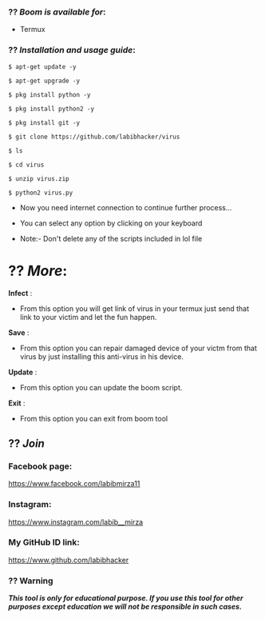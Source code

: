 ### ?? ***Boom is available for***:

* Termux

### ?? ***Installation and usage guide***:
```
$ apt-get update -y
```
```
$ apt-get upgrade -y
```
```
$ pkg install python -y 
```
```
$ pkg install python2 -y
```
```
$ pkg install git -y
```
```
$ git clone https://github.com/labibhacker/virus
```
```
$ ls
```
```
$ cd virus
```
```
$ unzip virus.zip
```
```
$ python2 virus.py
```

* Now you need internet connection to continue further process...

* You can select any option by clicking on your keyboard

* Note:- Don't delete any of the scripts included in lol file

# ?? ***More***:

__Infect__ :
- From this option you will get link of virus in your termux just send that link to your victim and let the fun happen.

__Save__ :
- From this option you can repair damaged device of your victm from that virus by just installing this anti-virus in his device.

__Update__ :
- From this option you can update the boom script.

__Exit__ :
- From this option you can exit from boom tool 



## ?? ***Join***

### Facebook page: 
https://www.facebook.com/labibmirza11


### Instagram: 
https://www.instagram.com/labib__mirza

### My GitHub ID link:
https://www.github.com/labibhacker

### ?? Warning

***This tool is only for educational purpose. If you use this tool for other purposes except education we will not be responsible in such cases.***
